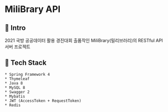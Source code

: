 # MiliBrary API

## 📄 Intro
2021 국방 공공데이터 활용 경진대회 출품작인 MiliBrary(밀리브러리)의 RESTful API 서버 프로젝트


## 🔧 Tech Stack
```
* Spring Framework 4
* Thymeleaf
* Java 8
* MySQL 8
* Swagger 2
* Mybatis
* JWT (AccessToken + RequestToken)
* Redis
```